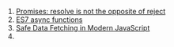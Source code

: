
1. <a href="https://jakearchibald.com/2014/resolve-not-opposite-of-reject/">Promises: resolve is not the opposite of reject</a>
2. <a href="https://jakearchibald.com/2014/es7-async-functions/#async-with-promises">ES7 async functions</a>
3. <a href="https://www.builder.io/blog/safe-data-fetching">Safe Data Fetching in Modern JavaScript</a>
4. 
